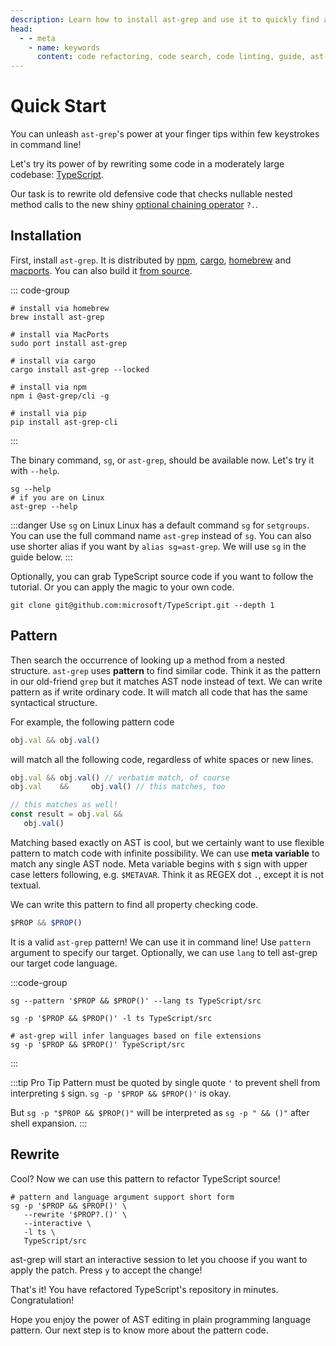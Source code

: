```yaml
---
description: Learn how to install ast-grep and use it to quickly find and refactor code in your codebase. This powerful tool can help you save time and improve the quality of your code.
head:
  - - meta
    - name: keywords
      content: code refactoring, code search, code linting, guide, ast-grep quick start, structural search, pattern matching
---
```


# Quick Start

You can unleash `ast-grep`'s power at your finger tips within few keystrokes in command line!

Let's try its power of  by rewriting some code in a moderately large codebase: [TypeScript](https://github.com/microsoft/TypeScript/).

Our task is to rewrite old defensive code that checks nullable nested method calls to the new shiny [optional chaining operator](https://developer.mozilla.org/en-US/docs/Web/JavaScript/Reference/Operators/Optional_chaining) `?.`.

## Installation
First, install `ast-grep`. It is distributed by [npm](https://www.npmjs.com/package/@ast-grep/cli), [cargo](https://crates.io/crates/ast-grep), [homebrew](https://formulae.brew.sh/formula/ast-grep) and [macports](https://ports.macports.org/port/ast-grep/). You can also build it [from source](https://github.com/ast-grep/ast-grep#installation).

::: code-group

```shell [homebrew]
# install via homebrew
brew install ast-grep
```

```shell [macports]
# install via MacPorts
sudo port install ast-grep
```

```shell [cargo]
# install via cargo
cargo install ast-grep --locked
```

```shell [npm]
# install via npm
npm i @ast-grep/cli -g
```

```shell [pip]
# install via pip
pip install ast-grep-cli
```
:::

The binary command, `sg`, or `ast-grep`, should be available now. Let's try it with `--help`.

```shell
sg --help
# if you are on Linux
ast-grep --help
```

:::danger Use `sg` on Linux
Linux has a default command `sg` for `setgroups`. You can use the full command name `ast-grep` instead of `sg`.
You can also use shorter alias if you want by `alias sg=ast-grep`.
We will use `sg` in the guide below.
:::


Optionally, you can grab TypeScript source code if you want to follow the tutorial. Or you can apply the magic to your own code.

```shell
git clone git@github.com:microsoft/TypeScript.git --depth 1
```

## Pattern
Then search the occurrence of looking up a method from a nested structure. `ast-grep` uses **pattern** to find similar code.
Think it as the pattern in our old-friend `grep` but it matches AST node instead of text.
We can write pattern as if write ordinary code. It will match all code that has the same syntactical structure.

For example, the following pattern code

```javascript
obj.val && obj.val()
```

will match all the following code, regardless of white spaces or new lines.

```javascript
obj.val && obj.val() // verbatim match, of course
obj.val    &&     obj.val() // this matches, too

// this matches as well!
const result = obj.val &&
   obj.val()
```

Matching based exactly on AST is cool, but we certainly want to use flexible pattern to match code with infinite possibility.
We can use **meta variable** to match any single AST node. Meta variable begins with `$` sign with upper case letters following, e.g. `$METAVAR`.
Think it as REGEX dot `.`, except it is not textual.

We can write this pattern to find all property checking code.

```javascript
$PROP && $PROP()
```

It is a valid `ast-grep` pattern! We can use it in command line! Use `pattern` argument to specify our target.
Optionally, we can use `lang` to tell ast-grep our target code language.

:::code-group
```shell [Full Command]
sg --pattern '$PROP && $PROP()' --lang ts TypeScript/src
```
```shell [Short Form]
sg -p '$PROP && $PROP()' -l ts TypeScript/src
```
```shell [Without Lang]
# ast-grep will infer languages based on file extensions
sg -p '$PROP && $PROP()' TypeScript/src
```
:::

:::tip Pro Tip
Pattern must be quoted by single quote `'` to prevent shell from interpreting `$` sign.
`sg -p '$PROP && $PROP()'` is okay.

But `sg -p "$PROP && $PROP()"` will be interpreted as `sg -p " && ()"` after shell expansion.
:::

## Rewrite

Cool? Now we can use this pattern to refactor TypeScript source!

```shell
# pattern and language argument support short form
sg -p '$PROP && $PROP()' \
   --rewrite '$PROP?.()' \
   --interactive \
   -l ts \
   TypeScript/src
```

ast-grep will start an interactive session to let you choose if you want to apply the patch.
Press `y` to accept the change!


That's it! You have refactored TypeScript's repository in minutes. Congratulation!

Hope you enjoy the power of AST editing in plain programming language pattern. Our next step is to know more about the pattern code.

<!--

## More Complicate Example

Links to catalog pages...

-->

